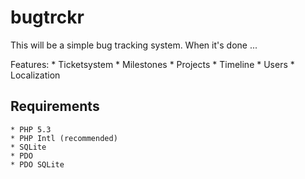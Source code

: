 # bugtrckr

This will be a simple bug tracking system. When it's done ...

Features:
    * Ticketsystem
    * Milestones
    * Projects
    * Timeline
    * Users
    * Localization

## Requirements
    * PHP 5.3
    * PHP Intl (recommended)
    * SQLite
    * PDO
    * PDO SQLite
